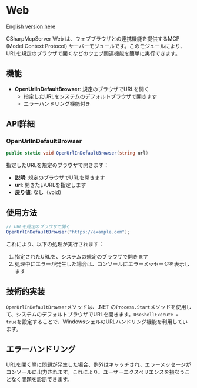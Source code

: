 ﻿# Web

[English version here](README.md)

CSharpMcpServer Web は、ウェブブラウザとの連携機能を提供するMCP (Model Context Protocol) サーバーモジュールです。このモジュールにより、URLを規定のブラウザで開くなどのウェブ関連機能を簡単に実行できます。

## 機能

- **OpenUrlInDefaultBrowser**: 規定のブラウザでURLを開く
  - 指定したURLをシステムのデフォルトブラウザで開きます
  - エラーハンドリング機能付き

## API詳細

### OpenUrlInDefaultBrowser

```csharp
public static void OpenUrlInDefaultBrowser(string url)
```

指定したURLを規定のブラウザで開きます：
- **説明**: 規定のブラウザでURLを開きます
- **url**: 開きたいURLを指定します
- **戻り値**: なし（void）

## 使用方法

```csharp
// URLを規定のブラウザで開く
OpenUrlInDefaultBrowser("https://example.com");
```

これにより、以下の処理が実行されます：

1. 指定されたURLを、システムの規定のブラウザで開きます
2. 処理中にエラーが発生した場合は、コンソールにエラーメッセージを表示します

## 技術的実装

`OpenUrlInDefaultBrowser`メソッドは、.NET の`Process.Start`メソッドを使用して、システムのデフォルトブラウザでURLを開きます。`UseShellExecute = true`を設定することで、WindowsシェルのURLハンドリング機能を利用しています。

## エラーハンドリング

URLを開く際に問題が発生した場合、例外はキャッチされ、エラーメッセージがコンソールに出力されます。これにより、ユーザーエクスペリエンスを損なうことなく問題を診断できます。